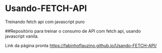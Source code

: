# Usando-FETCH-API
Treinando fetch api com javascript puro

##Repositório para treinar o consumo de API com fetch api, usando javascript vanila.

Link da página pronta https://fabinhoflauzino.github.io/Usando-FETCH-API/
